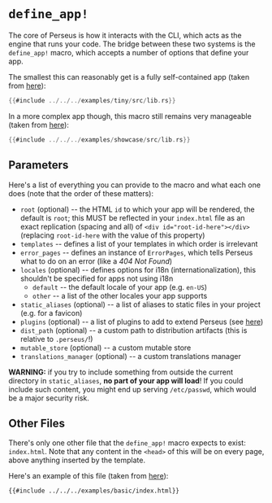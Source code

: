 # `define_app!`

The core of Perseus is how it interacts with the CLI, which acts as the engine that runs your code. The bridge between these two systems is the `define_app!` macro, which accepts a number of options that define your app.

The smallest this can reasonably get is a fully self-contained app (taken from [here](https://github.com/arctic-hen7/perseus/tree/main/examples/tiny/src/lib.rs)):

```rust
{{#include ../../../examples/tiny/src/lib.rs}}
```

In a more complex app though, this macro still remains very manageable (taken from [here](https://github.com/arctic-hen7/perseus/tree/main/examples/showcase/src/lib.rs)):

```rust
{{#include ../../../examples/showcase/src/lib.rs}}
```

## Parameters

Here's a list of everything you can provide to the macro and what each one does (note that the order of these matters):

-   `root` (optional) -- the HTML `id` to which your app will be rendered, the default is `root`; this MUST be reflected in your `index.html` file as an exact replication (spacing and all) of `<div id="root-id-here"></div>` (replacing `root-id-here` with the value of this property)
-   `templates` -- defines a list of your templates in which order is irrelevant
-   `error_pages` -- defines an instance of `ErrorPages`, which tells Perseus what to do on an error (like a _404 Not Found_)
-   `locales` (optional) -- defines options for i18n (internationalization), this shouldn't be specified for apps not using i18n
    -   `default` -- the default locale of your app (e.g. `en-US`)
    -   `other` -- a list of the other locales your app supports
-   `static_aliases` (optional) -- a list of aliases to static files in your project (e.g. for a favicon)
-   `plugins` (optional) -- a list of plugins to add to extend Perseus (see [here](:plugins/intro))
-   `dist_path` (optional) -- a custom path to distribution artifacts (this is relative to `.perseus/`!)
-   `mutable_store` (optional) -- a custom mutable store
-   `translations_manager` (optional) -- a custom translations manager

**WARNING:** if you try to include something from outside the current directory in `static_aliases`, **no part of your app will load**! If you could include such content, you might end up serving `/etc/passwd`, which would be a major security risk.

## Other Files

There's only one other file that the `define_app!` macro expects to exist: `index.html`. Note that any content in the `<head>` of this will be on every page, above anything inserted by the template.

Here's an example of this file (taken from [here](https://github.com/arctic-hen7/perseus/blob/main/examples/basic/index.html)):

```html
{{#include ../../../examples/basic/index.html}}
```
